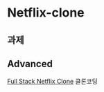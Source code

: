 # Netflix-clone

## 과제 


## Advanced
[Full Stack Netflix Clone](https://www.youtube.com/watch?v=mqUN4N2q4qY) 클론코딩
